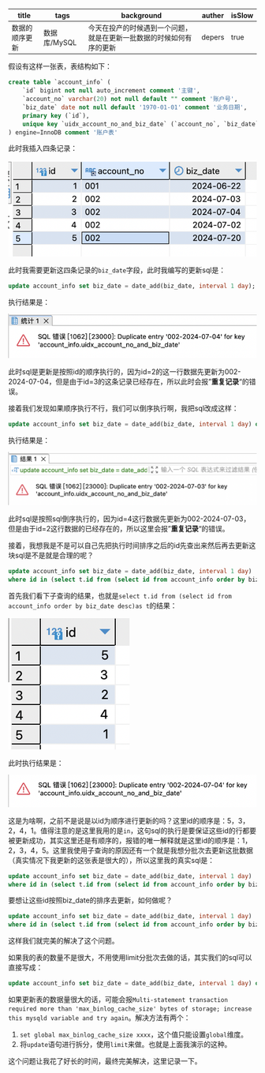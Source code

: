 | title          | tags         | background                                                   | auther | isSlow |
| -------------- | ------------ | ------------------------------------------------------------ | ------ | ------ |
| 数据的顺序更新 | 数据库/MySQL | 今天在投产的时候遇到一个问题，就是在更新一批数据的时候如何有序的更新 | depers | true   |

假设有这样一张表，表结构如下：

```sql
create table `account_info` (
	`id` bigint not null auto_increment comment '主键',
    `account_no` varchar(20) not null default "" comment '账户号',
    `biz_date` date not null default '1970-01-01' comment '业务日期',
    primary key (`id`),
    unique key `uidx_account_no_and_biz_date` (`account_no`, `biz_date`)
) engine=InnoDB comment '账户表'
```

此时我插入四条记录：

![](../../assert/五条记录.png)

此时我需要更新这四条记录的`biz_date`字段，此时我编写的更新sql是：

```sql
update account_info set biz_date = date_add(biz_date, interval 1 day);
```

执行结果是：

![](../../assert/五条记录更新sql.png)

此时sql是更新是按照id的顺序执行的，因为id=2的这一行数据先更新为002-2024-07-04，但是由于id=3的这条记录已经存在，所以此时会报”**重复记录**“的错误。

接着我们发现如果顺序执行不行，我们可以倒序执行啊，我把sql改成这样：

```sql
update account_info set biz_date = date_add(biz_date, interval 1 day) order by id desc;
```

执行结果是：

![](../../assert/五条记录更新sql-2.png)

此时sql是按照sql倒序执行的，因为id=4这行数据先更新为002-2024-07-03，但是由于id=2这行数据的已经存在的，所以这里会报”**重复记录**“的错误。

接着，我想我是不是可以自己先把执行时间排序之后的id先查出来然后再去更新这块sql是不是就是合理的呢？

```sql
update account_info set biz_date = date_add(biz_date, interval 1 day) 
where id in (select t.id from (select id from account_info order by biz_date desc)as t);
```

首先我们看下子查询的结果，也就是`select t.id from (select id from account_info order by biz_date desc)as t`的结果：

![](../../assert/五条记录更新子查询的结果.png)

此时执行结果是：

![](../../assert/五条记录更新执行结果.png)

这是为啥啊，之前不是说是以id为顺序进行更新的吗？这里id的顺序是：5，3，2，4，1。值得注意的是这里我用的是`in`，这句sql的执行是要保证这些id的行都要被更新成功，其实这里还是有顺序的，报错的唯一解释就是这里id的顺序是：1，2，3，4，5。这里我使用子查询的原因还有一个就是我想分批次去更新这批数据（真实情况下我更新的这张表是很大的），所以这里我的真实sql是：

```sql
update account_info set biz_date = date_add(biz_date, interval 1 day) 
where id in (select t.id from (select id from account_info order by biz_date desc limit 0, 1000000)as t);
```

要想让这些id按照biz_date的排序去更新，如何做呢？

```sql
update account_info set biz_date = date_add(biz_date, interval 1 day) 
where id in (select t.id from (select id from account_info order by biz_date desc limit 0, 1000000)as t) order by biz_date;
```

这样我们就完美的解决了这个问题。

如果我的表的数量不是很大，不用使用limit分批次去做的话，其实我们的sql可以直接写成：

```sql
update account_info set biz_date = date_add(biz_date, interval 1 day) order by biz_date desc;
```

如果更新表的数据量很大的话，可能会报`Multi-statement transaction required more than 'max_binlog_cache_size' bytes of storage; increase this mysqld variable and try again`。解决方法有两个：

1. `set global max_binlog_cache_size xxxx`，这个值只能设置`global`维度。
2. 将`update`语句进行拆分，使用`limit`来做。也就是上面我演示的这种。

这个问题让我花了好长的时间，最终完美解决，这里记录一下。